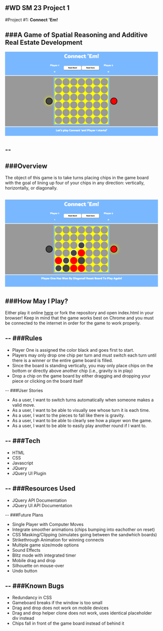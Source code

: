 #**WD SM 23 Project 1**
--
#Project #1: **Connect 'Em!**

###A Game of Spatial Reasoning and Additive Real Estate Development
--
![](screencaps/empty.png)

--
--
###Overview
--
The object of this game is to take turns placing chips in the game board with the goal of lining up four of your chips in any direction: vertically, horizontally, or diagonally.  

![](screencaps/win2.png)
--
###How May I Play?
--
Either play it online [here](https://themichaelray.github.io/project-1) or fork the repository and open index.html in your browser! Keep in mind that the game works best on Chrome and you must be connected to the internet in order for the game to work properly. 

--
###Rules
--
* Player One is assigned the color black and goes first to start. 
* Players may only drop one chip per turn and must switch each turn until there is a winner or the entire game board is filled. 
* Since the board is standing vertically, you may only place chips on the bottom or directly above another chip (i.e., gravity is in play)
* Drop a chip on the game board by either dragging and dropping your piece or clicking on the board itself

--
###User Stories
* As a user, I want to switch turns automatically when someone makes a valid move.
* As a user, I want to be able to visually see whose turn it is each time.
* As a user, I want to the pieces to fall like there is gravity.
* As a user, I want to be able to clearly see how a player won the game.
* As a user, I want to be able to easily play another round if I want to.

--
###Tech
--
* HTML
* CSS
* Javascript
* JQuery
* JQuery UI Plugin

--
###Resources Used
--
* JQuery API Documentation
* JQuery UI API Documentation

--
###Future Plans
* Single Player with Computer Moves
* Integrate smoother animations (chips bumping into eachother on reset)
* CSS Masking/Clipping (simulates going between the sandwhich boards)
* Strikethrough Animation for winning connects
* Multiple game size/mode options 
* Sound Effects
* Blitz mode with integrated timer
* Mobile drag and drop
* Silhouette on mouse-over
* Undo button

--
###Known Bugs
--
* Redundancy in CSS
* Gameboard breaks if the window is too small
* Drag and drop does not work on mobile devices
* Drag and drop helper clone does not work, uses identical placeholder div instead
* Chips fall in front of the game board instead of behind it
              


               